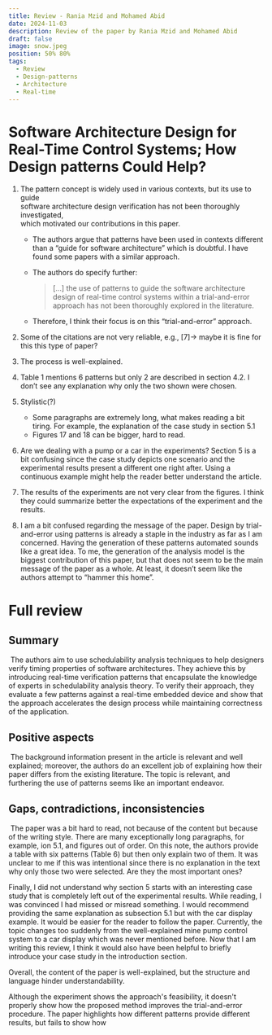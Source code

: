 ```yaml
---
title: Review - Rania Mzid and Mohamed Abid
date: 2024-11-03
description: Review of the paper by Rania Mzid and Mohamed Abid
draft: false
image: snow.jpeg
position: 50% 80%
tags:
  - Review
  - Design-patterns
  - Architecture
  - Real-time
---
```


# Software Architecture Design for Real-Time Control Systems; How Design patterns Could Help?

1. The pattern concept is widely used in various contexts, but its use to guide  
    software architecture design verification has not been thoroughly investigated,  
    which motivated our contributions in this paper.  
    
    - The authors argue that patterns have been used in contexts different than a “guide for software architecture” which is doubtful. I have found some papers with a similar approach.
    - The authors do specify further:
        
        > […] the use of patterns to guide the software architecture design of real-time control systems within a trial-and-error approach has not been thoroughly explored in the literature.
        
    - Therefore, I think their focus is on this “trial-and-error” approach.
2. Some of the citations are not very reliable, e.g., [7]→ maybe it is fine for this this type of paper?
3. The process is well-explained.
4. Table 1 mentions 6 patterns but only 2 are described in section 4.2. I don’t see any explanation why only the two shown were chosen.
5. Stylistic(?)
    - Some paragraphs are extremely long, what makes reading a bit tiring. For example, the explanation of the case study in section 5.1
    - Figures 17 and 18 can be bigger, hard to read.
6. Are we dealing with a pump or a car in the experiments? Section 5 is a bit confusing since the case study depicts one scenario and the experimental results present a different one right after. Using a continuous example might help the reader better understand the article.
7. The results of the experiments are not very clear from the figures. I think they could summarize better the expectations of the experiment and the results.
8. I am a bit confused regarding the message of the paper. Design by trial-and-error using patterns is already a staple in the industry as far as I am concerned. Having the generation of these patterns automated sounds like a great idea. To me, the generation of the analysis model is the biggest contribution of this paper, but that does not seem to be the main message of the paper as a whole. At least, it doesn’t seem like the authors attempt to “hammer this home”.

# Full review

## Summary

 The authors aim to use schedulability analysis techniques to help designers verify timing properties of software architectures. They achieve this by introducing real-time verification patterns that encapsulate the knowledge of experts in schedulability analysis theory. To verify their approach, they evaluate a few patterns against a real-time embedded device and show that the approach accelerates the design process while maintaining correctness of the application. 

## Positive aspects

 The background information present in the article is relevant and well explained; moreover, the authors do an excellent job of explaining how their paper differs from the existing literature. The topic is relevant, and furthering the use of patterns seems like an important endeavor.  

## Gaps, contradictions, inconsistencies

 The paper was a bit hard to read, not because of the content but because of the writing style. There are many exceptionally long paragraphs, for example, ion 5.1, and figures out of order. On this note, the authors provide a table with six patterns (Table 6) but then only explain two of them. It was unclear to me if this was intentional since there is no explanation in the text why only those two were selected. Are they the most important ones?  

Finally, I did not understand why section 5 starts with an interesting case study that is completely left out of the experimental results. While reading, I was convinced I had missed or misread something. I would recommend providing the same explanation as subsection 5.1 but with the car display example. It would be easier for the reader to follow the paper. Currently, the topic changes too suddenly from the well-explained mine pump control system to a car display which was never mentioned before. Now that I am writing this review, I think it would also have been helpful to briefly introduce your case study in the introduction section. 

Overall, the content of the paper is well-explained, but the structure and language hinder understandability.

Although the experiment shows the approach's feasibility, it doesn't properly show how the proposed method improves the trial-and-error procedure. The paper highlights how different patterns provide different results, but fails to show how
